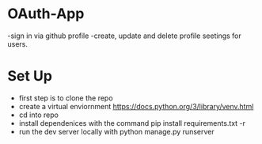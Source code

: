 # OAuth-App
-sign in via github profile
-create, update and delete profile seetings for users.
# Set Up
- first step is to clone the repo 
- create a virtual enviornment https://docs.python.org/3/library/venv.html
- cd into repo 
-  install dependenices with the command pip install requirements.txt -r
- run the dev server locally with python manage.py runserver
